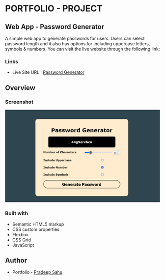 # PORTFOLIO - PROJECT

## Web App - Password Generator

A simple web app to generate passwords for users. Users can select password length and it also has options for including uppercase letters, symbols & numbers. You can visit the live website through the following link:

### Links
- Live Site URL : [Password Generator]()

## Overview

### Screenshot

![](./assets/Password-Generator.png?raw=true)


### Built with

- Semantic HTML5 markup
- CSS custom properties
- Flexbox
- CSS Grid
- JavaScript

## Author

- Portfolio - [Pradeep Sahu](https://pradeep743.github.io/Portfolio/)
